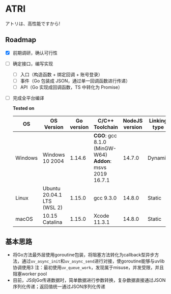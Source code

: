 # ATRI

アトリは、高性能ですから!

## Roadmap

- [x] 前期调研，确认可行性
- [ ] 确定接口，编写实现
  - [ ] 入口（构造函数 + 绑定回调 + 账号登录）
  - [ ] 事件（Go 包装成 JSON，通过单一回调函数进行传递）
  - [ ] API（Go 实现成回调函数，TS 中转化为 Promise）
- [ ] 完成全平台编译
  
  **Tested on**

  | OS      | OS Version                 | Go version | C/C++ Toolchain                                              | NodeJS version | Linking type |
  | ------- | -------------------------- | ---------- | ------------------------------------------------------------ | -------------- | ------------ |
  | Windows | Windows 10 2004            | 1.14.6     | **CGO**: gcc 8.1.0 (MinGW-W64)<br />**Addon**: msvs 2019 16.7.1 | 14.7.0         | Dynamic      |
  | Linux   | Ubuntu 20.04.1 LTS (WSL 2) | 1.15.0     | gcc 9.3.0                                                    | 14.8.0         | Static       |
  | macOS   | 10.15 Catalina             | 1.15.0     | Xcode 11.3.1                                                 | 14.8.0         | Static       |

## 基本思路
- 将Go方法最外层使用goroutine包装，将阻塞方法转化为callback型异步方法，通过`uv_async_init`和`uv_async_send`进行对接，使goroutine能够与uvlib协调使用3
  注：最初使用`uv_queue_work`，发现属于misuse，并发受限，并且阻塞worker pool
- 目前，JS向Go传递数据时，简单数据进行参数转换，复杂数据直接通过JSON序列化传递；返回值统一通过JSON序列化传递
